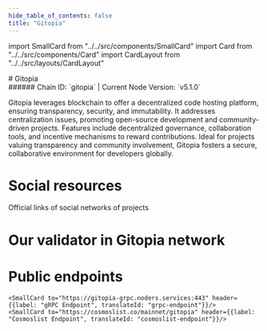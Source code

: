 ```yaml
---
hide_table_of_contents: false
title: "Gitopia"
---
```


import SmallCard from "../../src/components/SmallCard"
import Card from "../../src/components/Card"
import CardLayout from "../../src/layouts/CardLayout"

<div class="h1-with-icon icon-gitopia">
# Gitopia
</div>
###### Chain ID: `gitopia` | Current Node Version: `v5.1.0`


Gitopia leverages blockchain to offer a decentralized code hosting platform, ensuring transparency, security, and immutability. It addresses centralization issues, promoting open-source development and community-driven projects. Features include decentralized governance, collaboration tools, and incentive mechanisms to reward contributions. Ideal for projects valuing transparency and community involvement, Gitopia fosters a secure, collaborative environment for developers globally.

# Social resources
Official links of social networks of projects

<CardLayout autoFitEnabled={false}>
    <SmallCard to="https://gitopia.com/" header={{label: "Website", translateId: "social-telegram"}} iconPath="img/website-icon.svg"/>
    <SmallCard to="https://github.com/gitopia" header={{label: "GitHub", translateId: "social-telegram"}} iconPath="img/github-icon.svg"/>
    <SmallCard to="https://discord.com/invite/aqsKW3hUHD" header={{label: "Discord", translateId: "social-telegram"}} iconPath="img/discord-icon.svg"/>
    <SmallCard to="https://twitter.com/gitopiaDAO" header={{label: "X", translateId: "social-telegram"}} iconPath="img/x-icon.svg"/>
    <SmallCard to="https://t.me/Gitopia" header={{label: "Telegram", translateId: "social-telegram"}} iconPath="img/telegram-icon.svg"/>
</CardLayout>

# Our validator in Gitopia network

<CardLayout autoFitEnabled={true}>
    <Card
        to="https://ping.pub/gitopia/staking/gitopiavaloper1fpwhn7tevwz657rg00mc7zcf9eq4tg0a703dw8"
        header={{
            label: "[NODERS]TEAM",
            translateId: "development-setup",
        }}
        body={{
            label: "Trusted blockchain validator",
        }}
        iconPath="img/kotlin-icon.svg"
    />
</CardLayout>

# Public endpoints 

<CardLayout autoFitEnabled={true}>
    <SmallCard to="https://gitopia-rpc.noders.services" header={{label: "RPC Endpoint", translateId: "rpc-endpoint"}}/>
    <SmallCard to="https://gitopia-api.noders.services" header={{label: "API Endpoint", translateId: "api-endpoint"}}/>
    
    <SmallCard to="https://gitopia-grpc.noders.services:443" header={{label: "gRPC Endpoint", translateId: "grpc-endpoint"}}/>
    <SmallCard to="https://cosmoslist.co/mainnet/gitopia" header={{label: "Cosmoslist Endpoint", translateId: "cosmoslist-endpoint"}}/>
</CardLayout>


